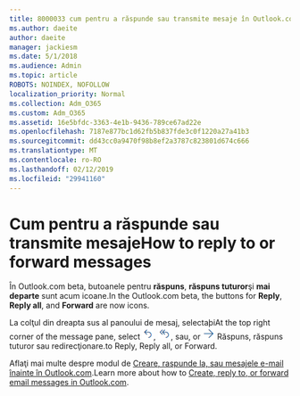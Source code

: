 ```yaml
---
title: 8000033 cum pentru a răspunde sau transmite mesaje în Outlook.com beta
ms.author: daeite
author: daeite
manager: jackiesm
ms.date: 5/1/2018
ms.audience: Admin
ms.topic: article
ROBOTS: NOINDEX, NOFOLLOW
localization_priority: Normal
ms.collection: Adm_O365
ms.custom: Adm_O365
ms.assetid: 16e5bfdc-3363-4e1b-9436-789ce67ad22e
ms.openlocfilehash: 7187e877bc1d62fb5b837fde3c0f1220a27a41b3
ms.sourcegitcommit: dd43cc0a9470f98b8ef2a3787c823801d674c666
ms.translationtype: MT
ms.contentlocale: ro-RO
ms.lasthandoff: 02/12/2019
ms.locfileid: "29941160"
---
```

# <a name="how-to-reply-to-or-forward-messages"></a><span data-ttu-id="2c0af-102">Cum pentru a răspunde sau transmite mesaje</span><span class="sxs-lookup"><span data-stu-id="2c0af-102">How to reply to or forward messages</span></span>

<span data-ttu-id="2c0af-103">În Outlook.com beta, butoanele pentru **răspuns**, **răspuns tuturor**şi **mai departe** sunt acum icoane.</span><span class="sxs-lookup"><span data-stu-id="2c0af-103">In the Outlook.com beta, the buttons for **Reply**, **Reply all**, and **Forward** are now icons.</span></span> 
  
<span data-ttu-id="2c0af-104">La colţul din dreapta sus al panoului de mesaj, selectaþi</span><span class="sxs-lookup"><span data-stu-id="2c0af-104">At the top right corner of the message pane, select</span></span> ![Răspuns](media/08ad5200-369a-4a2f-bef5-ebdcbef5545f.png)<span data-ttu-id="2c0af-106">,</span><span class="sxs-lookup"><span data-stu-id="2c0af-106"></span></span> ![Răspuns tuturor](media/be5f41a1-dbea-471f-ba5d-7be4256922d2.png)<span data-ttu-id="2c0af-108">, sau</span><span class="sxs-lookup"><span data-stu-id="2c0af-108">, or</span></span> ![Redirecționarea](media/29fd06ec-1642-40d1-8faa-ec437ef156fc.png) <span data-ttu-id="2c0af-110">Răspuns, răspuns tuturor sau redirecţionare.</span><span class="sxs-lookup"><span data-stu-id="2c0af-110">to Reply, Reply all, or Forward.</span></span> 
  
<span data-ttu-id="2c0af-111">Aflaţi mai multe despre modul de [Creare, raspunde la, sau mesajele e-mail înainte în Outlook.com](https://go.microsoft.com/fwlink/p/?linkid=873141).</span><span class="sxs-lookup"><span data-stu-id="2c0af-111">Learn more about how to [Create, reply to, or forward email messages in Outlook.com](https://go.microsoft.com/fwlink/p/?linkid=873141).</span></span>
  

